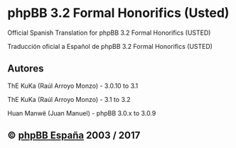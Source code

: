 phpBB 3.2 Formal Honorifics (Usted)
================================

Official Spanish Translation for phpBB 3.2 Formal Honorifics (USTED)

Traducción oficial a Español de phpBB 3.2 Formal Honorifics (USTED)

## Autores
ThE KuKa (Raúl Arroyo Monzo) - 3.0.10 to 3.1

ThE KuKa (Raúl Arroyo Monzo) - 3.1 to 3.2

Huan Manwë (Juan Manuel) - phpBB 3.0.x to 3.0.9

## © [phpBB España](http://www.phpbb-es.com) 2003 / 2017
